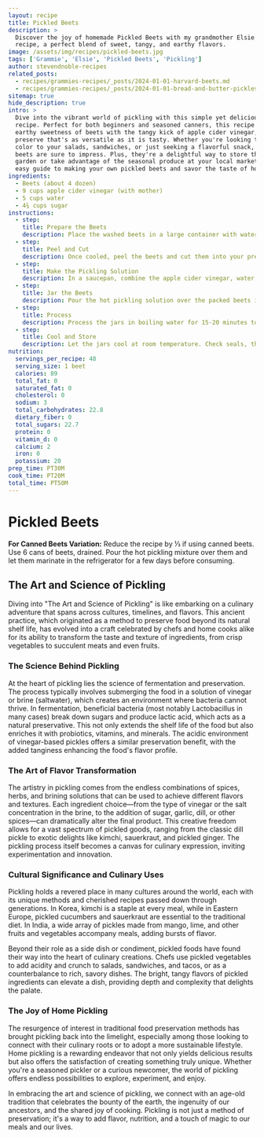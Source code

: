 ```yaml
---
layout: recipe
title: Pickled Beets
description: >
  Discover the joy of homemade Pickled Beets with my grandmother Elsie's easy-to-follow
  recipe, a perfect blend of sweet, tangy, and earthy flavors.
image: /assets/img/recipes/pickled-beets.jpg
tags: ['Grammie', 'Elsie', 'Pickled Beets', 'Pickling']
author: stevendnoble-recipes
related_posts:
  - recipes/grammies-recipes/_posts/2024-01-01-harvard-beets.md
  - recipes/grammies-recipes/_posts/2024-01-01-bread-and-butter-pickles.md
sitemap: true
hide_description: true
intro: >
  Dive into the vibrant world of pickling with this simple yet delicious Pickled Beets
  recipe. Perfect for both beginners and seasoned canners, this recipe combines the
  earthy sweetness of beets with the tangy kick of apple cider vinegar, creating a
  preserve that's as versatile as it is tasty. Whether you're looking to add a pop of
  color to your salads, sandwiches, or just seeking a flavorful snack, these pickled
  beets are sure to impress. Plus, they're a delightful way to store the bounty of your
  garden or take advantage of the seasonal produce at your local market. Follow this
  easy guide to making your own pickled beets and savor the taste of homemade goodness.
ingredients:
  - Beets (about 4 dozen)
  - 9 cups apple cider vinegar (with mother)
  - 5 cups water
  - 4¾ cups sugar
instructions:
  - step:
    title: Prepare the Beets
    description: Place the washed beets in a large container with water. Bring to a boil and cook until the skin slips off easily, at least 20 minutes. Then, pour cold water over the beets to cool.
  - step:
    title: Peel and Cut
    description: Once cooled, peel the beets and cut them into your preferred size and shape. Pack them tightly into jars.
  - step:
    title: Make the Pickling Solution
    description: In a saucepan, combine the apple cider vinegar, water, and sugar. Bring the mixture to a boil, ensuring the sugar is completely dissolved.
  - step:
    title: Jar the Beets
    description: Pour the hot pickling solution over the packed beets in jars, leaving a small headspace. Seal the jars with lids.
  - step:
    title: Process
    description: Process the jars in boiling water for 15-20 minutes to ensure they're sealed and preserved properly.
  - step:
    title: Cool and Store
    description: Let the jars cool at room temperature. Check seals, then store in a cool, dark place.
nutrition:
  servings_per_recipe: 48
  serving_size: 1 beet
  calories: 89
  total_fat: 0
  saturated_fat: 0
  cholesterol: 0
  sodium: 3
  total_carbohydrates: 22.8
  dietary_fiber: 0
  total_sugars: 22.7
  protein: 0
  vitamin_d: 0
  calcium: 2
  iron: 0
  potassium: 20
prep_time: PT30M
cook_time: PT20M
total_time: PT50M
---
```


# Pickled Beets

**For Canned Beets Variation:**
Reduce the recipe by ⅓ if using canned beets. Use 6 cans of beets, drained. Pour the hot pickling mixture over them and let them marinate in the refrigerator for a few days before consuming.

## The Art and Science of Pickling

Diving into "The Art and Science of Pickling" is like embarking on a culinary adventure that spans across cultures, timelines, and flavors. This ancient practice, which originated as a method to preserve food beyond its natural shelf life, has evolved into a craft celebrated by chefs and home cooks alike for its ability to transform the taste and texture of ingredients, from crisp vegetables to succulent meats and even fruits.

### The Science Behind Pickling

At the heart of pickling lies the science of fermentation and preservation. The process typically involves submerging the food in a solution of vinegar or brine (saltwater), which creates an environment where bacteria cannot thrive. In fermentation, beneficial bacteria (most notably Lactobacillus in many cases) break down sugars and produce lactic acid, which acts as a natural preservative. This not only extends the shelf life of the food but also enriches it with probiotics, vitamins, and minerals. The acidic environment of vinegar-based pickles offers a similar preservation benefit, with the added tanginess enhancing the food's flavor profile.

### The Art of Flavor Transformation

The artistry in pickling comes from the endless combinations of spices, herbs, and brining solutions that can be used to achieve different flavors and textures. Each ingredient choice—from the type of vinegar or the salt concentration in the brine, to the addition of sugar, garlic, dill, or other spices—can dramatically alter the final product. This creative freedom allows for a vast spectrum of pickled goods, ranging from the classic dill pickle to exotic delights like kimchi, sauerkraut, and pickled ginger. The pickling process itself becomes a canvas for culinary expression, inviting experimentation and innovation.

### Cultural Significance and Culinary Uses

Pickling holds a revered place in many cultures around the world, each with its unique methods and cherished recipes passed down through generations. In Korea, kimchi is a staple at every meal, while in Eastern Europe, pickled cucumbers and sauerkraut are essential to the traditional diet. In India, a wide array of pickles made from mango, lime, and other fruits and vegetables accompany meals, adding bursts of flavor.

Beyond their role as a side dish or condiment, pickled foods have found their way into the heart of culinary creations. Chefs use pickled vegetables to add acidity and crunch to salads, sandwiches, and tacos, or as a counterbalance to rich, savory dishes. The bright, tangy flavors of pickled ingredients can elevate a dish, providing depth and complexity that delights the palate.

### The Joy of Home Pickling

The resurgence of interest in traditional food preservation methods has brought pickling back into the limelight, especially among those looking to connect with their culinary roots or to adopt a more sustainable lifestyle. Home pickling is a rewarding endeavor that not only yields delicious results but also offers the satisfaction of creating something truly unique. Whether you're a seasoned pickler or a curious newcomer, the world of pickling offers endless possibilities to explore, experiment, and enjoy.

In embracing the art and science of pickling, we connect with an age-old tradition that celebrates the bounty of the earth, the ingenuity of our ancestors, and the shared joy of cooking. Pickling is not just a method of preservation; it's a way to add flavor, nutrition, and a touch of magic to our meals and our lives.
